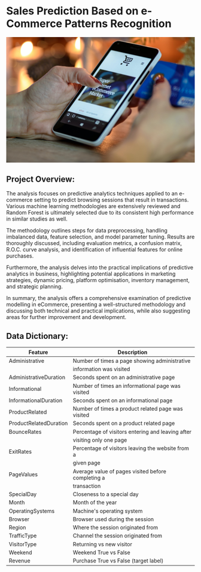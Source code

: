 # Sales Prediction Based on e-Commerce Patterns Recognition
![eCommerce](Images/eCommerce.jpg)

## Project Overview:
The analysis focuses on predictive analytics techniques applied to an e-commerce setting to predict browsing sessions that result in transactions. Various machine learning methodologies are extensively reviewed and Random Forest is ultimately selected due to its consistent high performance in similar studies as well.

The methodology outlines steps for data preprocessing, handling imbalanced data, feature selection, and model parameter tuning. Results are thoroughly discussed, including evaluation metrics, a confusion matrix, R.O.C. curve analysis, and identification of influential features for online purchases.

Furthermore, the analysis delves into the practical implications of predictive analytics in business, highlighting potential applications in marketing strategies, dynamic pricing, platform optimisation, inventory management, and strategic planning.

In summary, the analysis offers a comprehensive examination of predictive modelling in eCommerce, presenting a well-structured methodology and discussing both technical and practical implications, while also suggesting areas for further improvement and development.

## Data Dictionary:

| Feature                  | Description                                        |
|--------------------------|----------------------------------------------------|
| Administrative           | Number of times a page showing administrative      |
|                          | information was visited                            |
| AdministrativeDuration   | Seconds spent on an administrative page            |
| Informational            | Number of times an informational page was visited  |
| InformationalDuration    | Seconds spent on an informational page             |
| ProductRelated           | Number of times a product related page was visited |
| ProductRelatedDuration   | Seconds spent on a product related page            |
| BounceRates              | Percentage of visitors entering and leaving after  |
|                          | visiting only one page                             |
| ExitRates                | Percentage of visitors leaving the website from a  |
|                          | given page                                         |
| PageValues               | Average value of pages visited before completing a |
|                          | transaction                                        |
| SpecialDay               | Closeness to a special day                         |
| Month                    | Month of the year                                  |
| OperatingSystems         | Machine's operating system                         |
| Browser                  | Browser used during the session                    |
| Region                   | Where the session originated from                  |
| TrafficType              | Channel the session originated from                |                                 
| VisitorType              | Returning vs new visitor                           |
| Weekend                  | Weekend True vs False                              |
| Revenue                  | Purchase True vs False (target label)              |